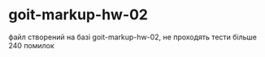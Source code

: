 # goit-markup-hw-02
файл створений на базі  goit-markup-hw-02, не проходять тести більше 240 помилок
